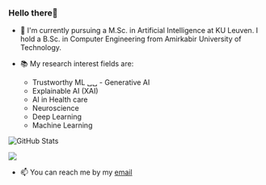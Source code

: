 ### Hello there👋

- 🏫 I'm currently pursuing a M.Sc. in Artificial Intelligence at KU Leuven. I hold a B.Sc. in Computer Engineering from Amirkabir University of Technology.

- 📚 My research interest fields are: 
  - Trustworthy ML ␣␣        - Generative AI
  - Explainable AI (XAI)
  - AI in Health care
  - Neuroscience
  - Deep Learning
  - Machine Learning
</div>

![GitHub Stats](https://github-readme-stats.vercel.app/api?username=rojinakashefi&show_icons=true&count_private=true&theme=algolia&hide_rank=True)

![](https://komarev.com/ghpvc/?username=rojinakashefi&color=lightgrey)

- 📫 You can reach me by my [email](mailto:kashefirojina8@gmail.com)

